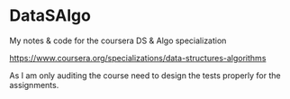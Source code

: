 # DataSAlgo

My notes & code for the coursera DS & Algo specialization 

https://www.coursera.org/specializations/data-structures-algorithms

As I am only auditing the course need to design the tests properly for the assignments.
